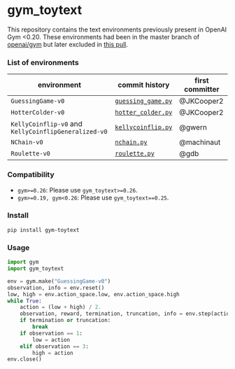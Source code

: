 # gym_toytext

This repository contains the text environments previously present in OpenAI Gym <0.20. These environments had been in the master branch of [openai/gym](https://github.com/openai/gym/) but later excluded in [this pull](https://github.com/openai/gym/pull/2384/).


### List of environments

| environment | commit history | first committer |
| --- | --- | --- |
| `GuessingGame-v0` | [`guessing_game.py`](https://github.com/openai/gym/commits/master/gym/envs/toy_text/guessing_game.py) | @JKCooper2 |
| `HotterColder-v0` | [`hotter_colder.py`](https://github.com/openai/gym/commits/master/gym/envs/toy_text/hotter_colder.py) | @JKCooper2 |
| `KellyCoinflip-v0` and `KellyCoinflipGeneralized-v0` | [`kellycoinflip.py`](https://github.com/openai/gym/commits/master/gym/envs/toy_text/kellycoinflip.py) | @gwern |
| `NChain-v0` | [`nchain.py`](https://github.com/openai/gym/commits/master/gym/envs/toy_text/nchain.py) | @machinaut |
| `Roulette-v0` | [`roulette.py`](https://github.com/openai/gym/commits/master/gym/envs/toy_text/roulette.py) | @gdb |


### Compatibility

- `gym>=0.26`: Please use `gym_toytext>=0.26`.
- `gym>=0.19, gym<0.26`: Please use `gym_toytext==0.25`.


### Install

```
pip install gym-toytext
```


### Usage

```python
import gym
import gym_toytext

env = gym.make("GuessingGame-v0")
observation, info = env.reset()
low, high = env.action_space.low, env.action_space.high
while True:
    action = (low + high) / 2.
    observation, reward, termination, truncation, info = env.step(action)
    if termination or truncation:
        break
    if observation == 1:
        low = action
    elif observation == 3:
        high = action
env.close()
```
